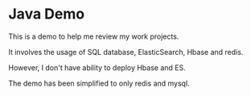 # Java Demo
This is a demo to help me review my work projects.

It involves the usage of SQL database, ElasticSearch, Hbase and redis.

However, I don't have ability to deploy Hbase and ES.

The demo has been simplified to only redis and mysql. 